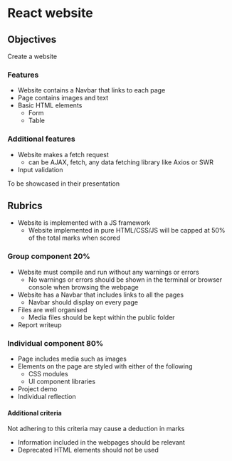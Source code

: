 # React website

## Objectives

Create a website

### Features

- Website contains a Navbar that links to each page
- Page contains images and text
- Basic HTML elements
  - Form
  - Table

### Additional features

- Website makes a fetch request
  - can be AJAX, fetch, any data fetching library like Axios or SWR
- Input validation

To be showcased in their presentation

## Rubrics

- Website is implemented with a JS framework
  - Website implemented in pure HTML/CSS/JS will be capped at 50% of the total marks when scored

### Group component 20%

- Website must compile and run without any warnings or errors
  - No warnings or errors should be shown in the terminal or browser console when browsing the webpage
- Website has a Navbar that includes links to all the pages
  - Navbar should display on every page
- Files are well organised
  - Media files should be kept within the public folder
- Report writeup

### Individual component 80%

- Page includes media such as images
- Elements on the page are styled with either of the following
  - CSS modules
  - UI component libraries
- Project demo
- Individual reflection

#### Additional criteria

Not adhering to this criteria may cause a deduction in marks

- Information included in the webpages should be relevant
- Deprecated HTML elements should not be used
